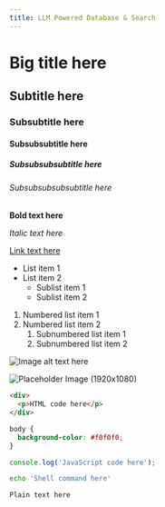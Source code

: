 ```yaml
---
title: LLM Powered Database & Search
---
```


# Big title here

## Subtitle here

### Subsubtitle here

#### Subsubsubtitle here

##### Subsubsubsubtitle here

###### Subsubsubsubsubtitle here

**Bold text here**

_Italic text here_

[Link text here](https://www.example.com)

- List item 1
- List item 2
  - Sublist item 1
  - Sublist item 2

1. Numbered list item 1
2. Numbered list item 2
   1. Subnumbered list item 1
   2. Subnumbered list item 2

![Image alt text here](/path/to/image.jpg)

![Placeholder Image (1920x1080)](https://placehold.co/1920x1080)

```html
<div>
  <p>HTML code here</p>
</div>
```

```css
body {
  background-color: #f0f0f0;
}
```

```javascript
console.log('JavaScript code here');
```

```bash
echo 'Shell command here'
```

```plaintext
Plain text here
```
